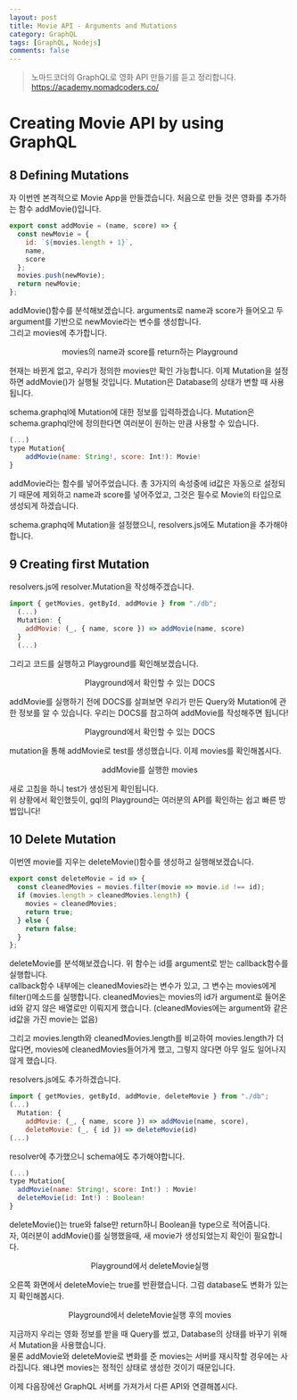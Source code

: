 ```yaml
---
layout: post
title: Movie API - Arguments and Mutations
category: GraphQL
tags: [GraphQL, Nodejs]
comments: false
---
```


> 노마드코더의 GraphQL로 영화 API 만들기를 듣고 정리합니다. <https://academy.nomadcoders.co/>

# Creating Movie API by using GraphQL

## 8 Defining Mutations

자 이번엔 본격적으로 Movie App을 만들겠습니다. 처음으로 만들 것은 영화를 추가하는 함수 addMovie()입니다.  

```javascript
export const addMovie = (name, score) => {
  const newMovie = {
    id: `${movies.length + 1}`,
    name,
    score
  };
  movies.push(newMovie);
  return newMovie;
};
```
addMovie()함수를 분석해보겠습니다. arguments로 name과 score가 들어오고 두 argument를 기반으로 newMovie라는 변수를 생성합니다.  
그리고 movies에 추가합니다.

<center>
<figure>
<img src="/assets/post-img/graphql/movie_graphql_1-9.jpg" alt="">
<figcaption>movies의 name과 score를 return하는 Playground</figcaption>
</figure>
</center>

현재는 바뀐게 없고, 우리가 정의한 movies만 확인 가능합니다. 이제 Mutation을 설정하면 addMovie()가 실행될 것입니다. Mutation은 Database의 상태가 변할 때 사용됩니다.

schema.graphql에 Mutation에 대한 정보를 입력하겠습니다. Mutation은 schema.graphql안에 정의한다면 여러분이 원하는 만큼 사용할 수 있습니다.

```javascript
(...)
type Mutation{
	addMovie(name: String!, score: Int!): Movie!
}
```
addMovie라는 함수를 넣어주었습니다. 총 3가지의 속성중에 id값은 자동으로 설정되기 때문에 제외하고 name과 score를 넣어주었고, 그것은 필수로 Movie의 타입으로 생성되게 하겠습니다.  

schema.graphq에 Mutation을 설정했으니, resolvers.js에도 Mutation을 추가해야 합니다.

## 9 Creating first Mutation

resolvers.js에 resolver.Mutation을 작성해주겠습니다.

```javascript
import { getMovies, getById, addMovie } from "./db";
  (...)
  Mutation: {
    addMovie: (_, { name, score }) => addMovie(name, score)
  }
  (...)
```
그리고 코드를 실행하고 Playground를 확인해보겠습니다.

<center>
<figure>
<img src="/assets/post-img/graphql/movie_graphql_1-10.jpg" alt="">
<figcaption>Playground에서 확인할 수 있는 DOCS</figcaption>
</figure>
</center>

addMovie를 실행하기 전에 DOCS를 살펴보면 우리가 만든 Query와 Mutation에 관한 정보를 알 수 있습니다. 우리는 DOCS를 참고하여 addMovie를 작성해주면 됩니다! 

<center>
<figure>
<img src="/assets/post-img/graphql/movie_graphql_1-11.jpg" alt="">
<figcaption>Playground에서 확인할 수 있는 DOCS</figcaption>
</figure>
</center>

mutation을 통해 addMovie로 test를 생성했습니다. 이제 movies를 확인해봅시다.

<center>
<figure>
<img src="/assets/post-img/graphql/movie_graphql_1-10.gif" alt="">
<figcaption>addMovie를 실행한 movies</figcaption>
</figure>
</center>

새로 고침을 하니 test가 생성된게 확인됩니다.  
위 상황에서 확인했듯이, gql의 Playground는 여러분의 API를 확인하는 쉽고 빠른 방법입니다! 

## 10 Delete Mutation

이번엔 movie를 지우는 deleteMovie()함수를 생성하고 실행해보겠습니다.

```javascript
export const deleteMovie = id => {
  const cleanedMovies = movies.filter(movie => movie.id !== id);
  if (movies.length > cleanedMovies.length) {
    movies = cleanedMovies;
    return true;
  } else {
    return false;
  }
};
```
deleteMovie를 분석해보겠습니다. 위 함수는 id를 argument로 받는 callback함수를 실행합니다.  
callback함수 내부에는 cleanedMovies라는 변수가 있고, 그 변수는 movies에게 filter()메소드를 실행합니다. cleanedMovies는 movies의 id가 argument로 들어온 id와 같지 않은 배열로만 이뤄지게 했습니다. (cleanedMovies에는 argument와 같은 id값을 가진 movie는 없음)  

그리고 movies.length와 cleanedMovies.length를 비교하여 movies.length가 더 많다면, movies에 cleanedMovies들어가게 했고, 그렇지 않다면 아무 일도 일어나지 않게 했습니다.  

resolvers.js에도 추가하겠습니다.

```javascript
import { getMovies, getById, addMovie, deleteMovie } from "./db";
(...)
  Mutation: {
    addMovie: (_, { name, score }) => addMovie(name, score),
    deleteMovie: (_, { id }) => deleteMovie(id)
(...)
```
resolver에 추가했으니 schema에도 추가해야합니다.
```javascript
(...)
type Mutation{
  addMovie(name: String!, score: Int!) : Movie!
  deleteMovie(id: Int!) : Boolean!
}
```

deleteMovie()는 true와 false만 return하니 Boolean을 type으로 적어줍니다.  
자, 여러분이 addMovie()를 실행했을때, 새 movie가 생성되었는지 확인이 필요합니다.

<center>
<figure>
<img src="/assets/post-img/graphql/movie_graphql_1-12.jpg" alt="">
<figcaption>Playground에서 deleteMovie실행</figcaption>
</figure>
</center>

오른쪽 화면에서 deleteMovie는 true를 반환했습니다. 그럼 database도 변화가 있는지 확인해봅시다.

<center>
<figure>
<img src="/assets/post-img/graphql/movie_graphql_1-12.gif" alt="">
<figcaption>Playground에서 deleteMovie실행 후의 movies</figcaption>
</figure>
</center>

지금까지 우리는 영화 정보를 받을 때 Query를 썼고, Database의 상태를 바꾸기 위해서 Mutation을 사용했습니다.  
물론 addMovie와 deleteMovie로 변화를 준 movies는 서버를 재시작할 경우에는 사라집니다. 왜냐면 movies는 정적인 상태로 생성한 것이기 때문입니다.  

이제 다음장에선 GraphQL 서버를 가져가서 다른 API와 연결해봅시다. 



